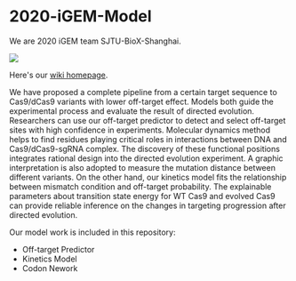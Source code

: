 # 2020-iGEM-Model
We are 2020 iGEM team SJTU-BioX-Shanghai.

![](T--SJTU-BioX-Shanghai--mainfig-black.gif)

Here's our [wiki homepage](https://2020.igem.org/Team:SJTU-BioX-Shanghai).

We have proposed a complete pipeline from a certain target sequence to Cas9/dCas9 variants with lower off-target effect. Models both guide the experimental process and evaluate the result of directed evolution. Researchers can use our off-target predictor to detect and select off-target sites with high confidence in experiments. Molecular dynamics method helps to find residues playing critical roles in interactions between DNA and Cas9/dCas9-sgRNA complex. The discovery of these functional positions integrates rational design into the directed evolution experiment. A graphic interpretation is also adopted to measure the mutation distance between different variants. On the other hand, our kinetics model fits the relationship between mismatch condition and off-target probability. The explainable parameters about transition state energy for WT Cas9 and evolved Cas9 can provide reliable inference on the changes in targeting progression after directed evolution.

Our model work is included in this repository:

+ Off-target Predictor
+ Kinetics Model
+ Codon Nework
